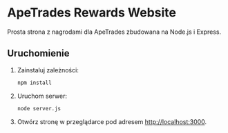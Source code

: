 # ApeTrades Rewards Website

Prosta strona z nagrodami dla ApeTrades zbudowana na Node.js i Express.

## Uruchomienie

1. Zainstaluj zależności:
   ```bash
   npm install
   ```

2. Uruchom serwer:
   ```bash
   node server.js
   ```

3. Otwórz stronę w przeglądarce pod adresem [http://localhost:3000](http://localhost:3000).

